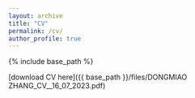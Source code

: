 ```yaml
---
layout: archive
title: "CV"
permalink: /cv/
author_profile: true
---
```


{% include base_path %}

[download CV here]({{ base_path }}/files/DONGMIAO ZHANG_CV__16_07_2023.pdf)
